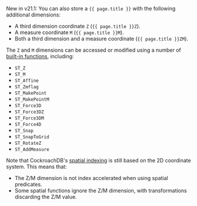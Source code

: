 <span class="version-tag">New in v21.1:</span> You can also store a `{{ page.title }}` with the following additional dimensions:

- A third dimension coordinate `Z` (`{{ page.title }}Z`).
- A measure coordinate `M` (`{{ page.title }}M`).
- Both a third dimension and a measure coordinate (`{{ page.title }}ZM`).

The `Z` and `M` dimensions can be accessed or modified using a number of [built-in functions](functions-and-operators.html#spatial-functions), including:

- `ST_Z`
- `ST_M`
- `ST_Affine`
- `ST_Zmflag`
- `ST_MakePoint`
- `ST_MakePointM`
- `ST_Force3D`
- `ST_Force3DZ`
- `ST_Force3DM`
- `ST_Force4D`
- `ST_Snap`
- `ST_SnapToGrid`
- `ST_RotateZ`
- `ST_AddMeasure`

Note that CockroachDB's [spatial indexing](spatial-indexes.html) is still based on the 2D coordinate system.  This means that:

- The Z/M dimension is not index accelerated when using spatial predicates.
- Some spatial functions ignore the Z/M dimension, with transformations discarding the Z/M value.
